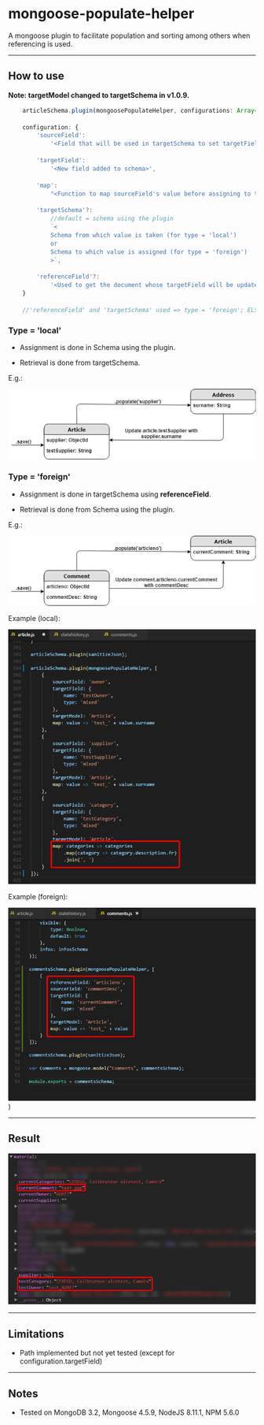 # mongoose-populate-helper
A mongoose plugin to facilitate population and sorting among others when referencing is used.

----------

## How to use

**Note: targetModel changed to targetSchema in v1.0.9.**

```ts
    articleSchema.plugin(mongoosePopulateHelper, configurations: Array<Object> || configuration: Object);

    configuration: {
        'sourceField': 
            '<Field that will be used in targetSchema to set targetField>',

        'targetField': 
            '<New field added to schema>',

        'map': 
            "<Function to map sourceField's value before assigning to targetField>",

        'targetSchema'?: 
            //default = schema using the plugin
            `<
            Schema from which value is taken (for type = 'local') 
            or 
            Schema to which value is assigned (for type = 'foreign')
            >`,

        'referenceField'?: 
            '<Used to get the document whose targetField will be updated>'
    }

    //'referenceField' and 'targetSchema' used => type = 'foreign'; ELSE, type = 'local'
```

### Type = 'local'
- Assignment is done in Schema using the plugin.

- Retrieval is done from targetSchema.

E.g.:

![Alt text](img/mongoose-populate-helper-local.png)


### Type = 'foreign'
- Assignment is done in targetSchema using **referenceField**.

- Retrieval is done from Schema using the plugin.

E.g.:

![Alt text](img/mongoose-populate-helper-foreign.png)

Example (local):

![Alt text](img/Code_2018-05-30_12-40-54.png)

Example (foreign):

![Alt text](img/Code_2018-05-30_12-38-37.png)
)

----------

## Result
![Alt text](img/chrome_2018-05-30_14-17-02.png)

----------

## Limitations
- Path implemented but not yet tested (except for configuration.targetField)

----------

## Notes
- Tested on MongoDB 3.2, Mongoose 4.5.9, NodeJS 8.11.1, NPM 5.6.0